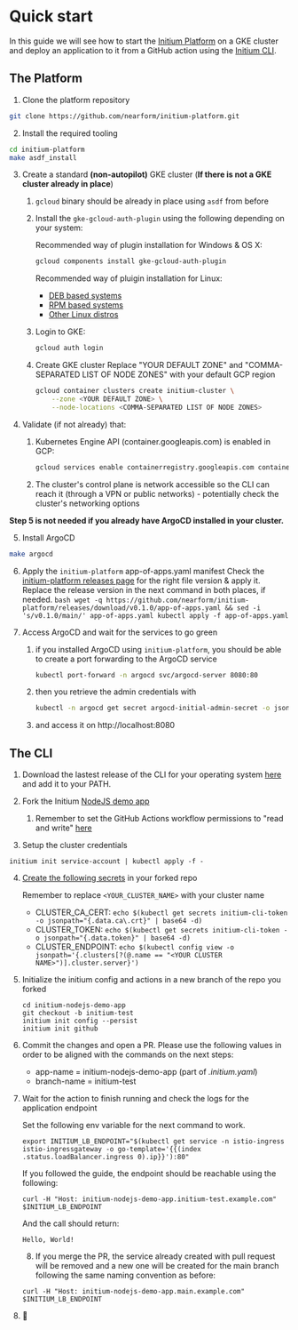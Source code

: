# Quick start

In this guide we will see how to start the [Initium Platform](https://github.com/nearform/initium-platform) on a GKE cluster and deploy an application to it from a GitHub action using the [Initium CLI](https://github.com/nearform/initium-cli).

## The Platform

1. Clone the platform repository

```bash
git clone https://github.com/nearform/initium-platform.git
```

2. Install the required tooling

```bash
cd initium-platform
make asdf_install
```

3. Create a standard **(non-autopilot)** GKE cluster (**If there is not a GKE cluster already in place**)
    1. `gcloud` binary should be already in place using `asdf` from before 
    2. Install the `gke-gcloud-auth-plugin` using the following depending on your system:
  
        Recommended way of plugin installation for Windows & OS X:
        ```bash
        gcloud components install gke-gcloud-auth-plugin
        ```
        Recommended way of pluigin installation for Linux:
        - [DEB based systems](https://cloud.google.com/sdk/docs/install#deb)
        - [RPM based systems](https://cloud.google.com/sdk/docs/install#rpm)
        - [Other Linux distros](https://cloud.google.com/sdk/docs/install#linux)

    3. Login to GKE:

        ```bash
        gcloud auth login
        ```

    4. Create GKE cluster
        Replace "YOUR DEFAULT ZONE" and "COMMA-SEPARATED LIST OF NODE ZONES" with your default GCP region

        ```bash
        gcloud container clusters create initium-cluster \
            --zone <YOUR DEFAULT ZONE> \
            --node-locations <COMMA-SEPARATED LIST OF NODE ZONES>
        ```

4. Validate (if not already) that:
    1. Kubernetes Engine API (container.googleapis.com) is enabled in GCP:
        ```bash
        gcloud services enable containerregistry.googleapis.com container.googleapis.com
        ```
    2. The cluster's control plane is network accessible so the CLI can reach it (through a VPN or public networks) - potentially check the cluster's networking options

**Step 5 is not needed if you already have ArgoCD installed in your cluster.**

5. Install ArgoCD

```bash
make argocd
```

6. Apply the `initium-platform` app-of-apps.yaml manifest
    Check the [initium-platform releases page](https://github.com/nearform/initium-platform/releases) for the right file version & apply it. Replace the release version in the next command in both places, if needed. 
        ```bash
        wget -q https://github.com/nearform/initium-platform/releases/download/v0.1.0/app-of-apps.yaml && sed -i 's/v0.1.0/main/' app-of-apps.yaml
        kubectl apply -f app-of-apps.yaml
        ```

7. Access ArgoCD and wait for the services to go green
    1. if you installed ArgoCD using `initium-platform`, you should be able to create a port forwarding to the ArgoCD service
        ```bash
        kubectl port-forward -n argocd svc/argocd-server 8080:80
        ```
    2. then you retrieve the admin credentials with
        ```bash
        kubectl -n argocd get secret argocd-initial-admin-secret -o jsonpath="{.data.password}" | base64 -d
        ```
    3. and access it on http://localhost:8080

## The CLI

1. Download the lastest release of the CLI for your operating system [here](https://github.com/nearform/initium-cli/releases) and add it to your PATH.

2. Fork the Initium [NodeJS demo app](https://github.com/nearform/initium-nodejs-demo-app)
    1. Remember to set the GitHub Actions workflow permissions to "read and write" [here](https://docs.github.com/en/repositories/managing-your-repositorys-settings-and-features/enabling-features-for-your-repository/managing-github-actions-settings-for-a-repository#configuring-the-default-github_token-permissions)

3. Setup the cluster credentials

```
initium init service-account | kubectl apply -f -
```

4. [Create the following secrets](https://docs.github.com/en/actions/security-guides/encrypted-secrets#creating-encrypted-secrets-for-a-repository) in your forked repo

    Remember to replace `<YOUR_CLUSTER_NAME>` with your cluster name

    - CLUSTER_CA_CERT: `echo $(kubectl get secrets initium-cli-token -o jsonpath="{.data.ca\.crt}" | base64 -d)`
    - CLUSTER_TOKEN: `echo $(kubectl get secrets initium-cli-token -o jsonpath="{.data.token}" | base64 -d)`
    - CLUSTER_ENDPOINT: `echo $(kubectl config view -o jsonpath='{.clusters[?(@.name == "<YOUR CLUSTER NAME>")].cluster.server}')`

5. Initialize the initium config and actions in a new branch of the repo you forked

    ```
    cd initium-nodejs-demo-app
    git checkout -b initium-test
    initium init config --persist
    initium init github
    ```

6. Commit the changes and open a PR. Please use the following values in order to be aligned with the commands on the next steps:
    - app-name = initium-nodejs-demo-app (part of *.initium.yaml*)
    - branch-name = initium-test

7. Wait for the action to finish running and check the logs for the application endpoint

    Set the following env variable for the next command to work.
    ```
    export INITIUM_LB_ENDPOINT="$(kubectl get service -n istio-ingress istio-ingressgateway -o go-template='{{(index .status.loadBalancer.ingress 0).ip}}'):80"
    ```
    
    If you followed the guide, the endpoint should be reachable using the following:
    
    ```
    curl -H "Host: initium-nodejs-demo-app.initium-test.example.com" $INITIUM_LB_ENDPOINT
    ```
    
    And the call should return:
    
    ```
    Hello, World!
    ```
    
    8. If you merge the PR, the service already created with pull request will be removed and a new one will be created for the main branch following the same naming convention as before:
    
    ```
    curl -H "Host: initium-nodejs-demo-app.main.example.com" $INITIUM_LB_ENDPOINT
    ```

9. 🚀

